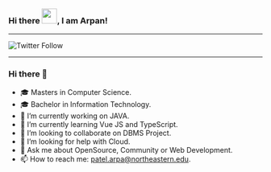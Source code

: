 ### Hi there <img src="https://raw.githubusercontent.com/MartinHeinz/MartinHeinz/master/wave.gif" width="30px">, I am Arpan!

---

![Twitter Follow](https://img.shields.io/twitter/follow/arps_1899?label=People%20following%20me%20on%20Twitter&style=social)

---

### Hi there 👋

- 🎓 Masters in Computer Science.
- 🎓 Bachelor in Information Technology.
- 🔭 I’m currently working on JAVA.
- 🌱 I’m currently learning Vue JS and TypeScript.
- 👯 I’m looking to collaborate on DBMS Project.
- 🤔 I’m looking for help with Cloud.
- 💬 Ask me about OpenSource, Community or Web Development.
- 📫 How to reach me: patel.arpa@northeastern.edu.



<!-- <img src="https://github-readme-stats.vercel.app/api?username=arps18&&show_icons=true&title_color=22D2A0&icon_color=22D2A0&text_color=00FF66&bg_color=191919">

<a href="https://github.com/arps18">
  <img align="center" src="https://github-readme-stats.vercel.app/api/top-langs/?username=arps18&text_color=00FF66&theme=dark&hide_langs_below=1" />
</a>
 -->
